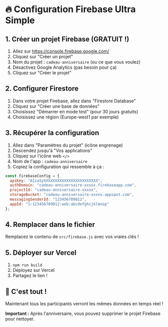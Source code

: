 # 🔥 Configuration Firebase Ultra Simple

## 1. Créer un projet Firebase (GRATUIT !)

1. Allez sur https://console.firebase.google.com/
2. Cliquez sur "Créer un projet"
3. Nom du projet : `cadeau-anniversaire` (ou ce que vous voulez)
4. Désactivez Google Analytics (pas besoin pour ça)
5. Cliquez sur "Créer le projet"

## 2. Configurer Firestore

1. Dans votre projet Firebase, allez dans "Firestore Database"
2. Cliquez sur "Créer une base de données"
3. Choisissez "Démarrer en mode test" (pour 30 jours gratuits)
4. Choisissez une région (Europe-west1 par exemple)

## 3. Récupérer la configuration

1. Allez dans "Paramètres du projet" (icône engrenage)
2. Descendez jusqu'à "Vos applications"
3. Cliquez sur l'icône web `</>`
4. Nom de l'app : `cadeau-anniversaire`
5. Copiez la configuration qui ressemble à ça :

```javascript
const firebaseConfig = {
  apiKey: "AIzaSyXXXXXXXXXXXXXXXXXXXXXXXX",
  authDomain: "cadeau-anniversaire-xxxxx.firebaseapp.com",
  projectId: "cadeau-anniversaire-xxxxx",
  storageBucket: "cadeau-anniversaire-xxxxx.appspot.com",
  messagingSenderId: "123456789012",
  appId: "1:123456789012:web:abcdefghijklmnop"
};
```

## 4. Remplacer dans le fichier

Remplacez le contenu de `src/firebase.js` avec vos vraies clés !

## 5. Déployer sur Vercel

1. `npm run build`
2. Déployez sur Vercel
3. Partagez le lien !

## 🎉 C'est tout !

Maintenant tous les participants verront les mêmes données en temps réel !

**Important :** Après l'anniversaire, vous pouvez supprimer le projet Firebase pour nettoyer.
